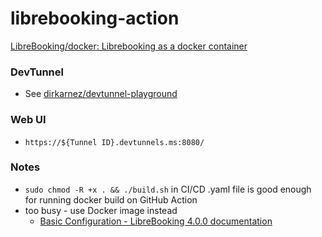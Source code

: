 librebooking-action
===================
[LibreBooking/docker: Librebooking as a docker container](https://github.com/LibreBooking/docker)

### DevTunnel
- See [dirkarnez/devtunnel-playground](https://github.com/dirkarnez/devtunnel-playground)

### Web UI
- `https://${Tunnel ID}.devtunnels.ms:8080/`

### Notes
- `sudo chmod -R +x . && ./build.sh` in CI/CD .yaml file is good enough for running docker build on GitHub Action
- too busy - use Docker image instead
  - [Basic Configuration - LibreBooking 4.0.0 documentation](https://librebooking.readthedocs.io/en/latest/BASIC-CONFIGURATION.html#docker-installation)

